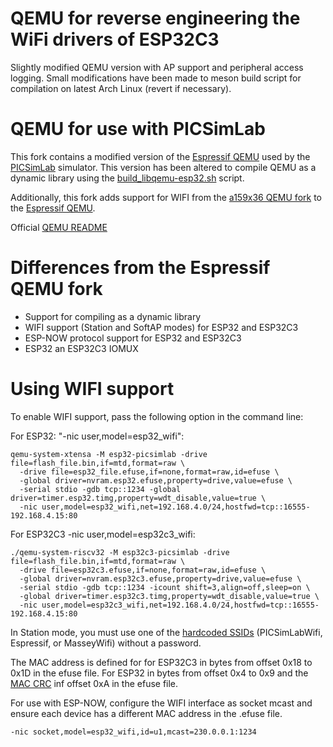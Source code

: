 # QEMU for reverse engineering the WiFi drivers of ESP32C3
Slightly modified QEMU version with AP support and peripheral access logging. Small modifications have been made to meson build script for compilation on latest Arch Linux (revert if necessary).

# QEMU for use with PICSimLab

This fork contains a modified version of the [Espressif QEMU](https://github.com/espressif/qemu) used by the [PICSimLab](https://github.com/lcgamboa/picsimlab) simulator. This version has been altered to compile QEMU as a dynamic library using the [build_libqemu-esp32.sh](https://github.com/lcgamboa/qemu/blob/picsimlab-esp32/build_libqemu-esp32.sh) script.

Additionally, this fork adds support for WIFI from the [a159x36 QEMU fork](https://github.com/a159x36/qemu) to the [Espressif QEMU](https://github.com/espressif/qemu).

Official [QEMU README](https://github.com/lcgamboa/qemu/blob/picsimlab-esp32/README.rst)

# Differences from the Espressif QEMU fork

* Support for compiling as a dynamic library
* WIFI support (Station and SoftAP modes) for ESP32 and ESP32C3
* ESP-NOW protocol support for ESP32 and ESP32C3
* ESP32 an ESP32C3 IOMUX

# Using WIFI support

To enable WIFI support, pass the following option in the command line:

For ESP32: "-nic user,model=esp32_wifi":

```
qemu-system-xtensa -M esp32-picsimlab -drive file=flash_file.bin,if=mtd,format=raw \
  -drive file=esp32_file.efuse,if=none,format=raw,id=efuse \
  -global driver=nvram.esp32.efuse,property=drive,value=efuse \
  -serial stdio -gdb tcp::1234 -global driver=timer.esp32.timg,property=wdt_disable,value=true \
  -nic user,model=esp32_wifi,net=192.168.4.0/24,hostfwd=tcp::16555-192.168.4.15:80 
```

For ESP32C3 -nic user,model=esp32c3_wifi:
```
./qemu-system-riscv32 -M esp32c3-picsimlab -drive file=flash_file.bin,if=mtd,format=raw \
  -drive file=esp32c3.efuse,if=none,format=raw,id=efuse \
  -global driver=nvram.esp32c3.efuse,property=drive,value=efuse \
  -serial stdio -gdb tcp::1234 -icount shift=3,align=off,sleep=on \
  -global driver=timer.esp32c3.timg,property=wdt_disable,value=true \
  -nic user,model=esp32c3_wifi,net=192.168.4.0/24,hostfwd=tcp::16555-192.168.4.15:80
```

In Station mode, you must use one of the [hardcoded SSIDs](https://github.com/lcgamboa/qemu/blob/7a976c88ebf7338f25b7079d8595d262fb48cc43/hw/misc/esp32_wifi_ap.c#L65) (PICSimLabWifi, Espressif, or MasseyWifi) without a password. 

The MAC address is defined for for ESP32C3 in bytes from offset 0x18 to 0x1D in the efuse file. For ESP32 in bytes from offset 0x4 to 0x9 and the [MAC CRC](https://gist.github.com/igrr/3537f8ddb03a50aa980e2e0c121c7581) inf offset 0xA in the efuse file.   


For use with ESP-NOW, configure the WIFI interface as socket mcast and ensure each device has a different MAC address in the .efuse file.
```
-nic socket,model=esp32_wifi,id=u1,mcast=230.0.0.1:1234
```
